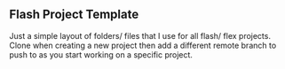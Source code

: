 Flash Project Template
----------------------

Just a simple layout of folders/ files that I use for
all flash/ flex projects. Clone when creating a new
project then add a different remote branch to push to
as you start working on a specific project.
